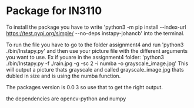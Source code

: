 # Package for IN3110

To install the package you have to write 'python3 -m pip install --index-url https://test.pypi.org/simple/ --no-deps instapy-johancb' into the terminal.

To run the file you have to go to the folder assignment4 and run 'python3 ./bin/Instapy.py' and then use your picture file with the different arguments you want to use.
Ex if youare in the assignment4 folder:
'python3 ./bin/Instapy.py -f ./rain.jpg -g -sc 2 -i numba -o grayscale_image.jpg'
This will output a picture thats grayscale and called grayscale_image.jpg thats dubled in size and is using the numba function.


The packages version is 0.0.3 so use that to get the right output.

the dependencies are opencv-python and numpy